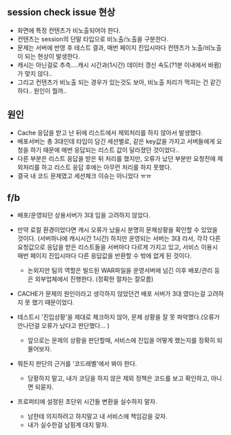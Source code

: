 ## session check issue 현상
- 화면에 특정 컨텐츠가 비노출되어야 한다.  
- 컨텐츠는 session의 단말 타입으로 비노출/노출을 구분한다. 
- 문제는 서버에 반영 후 테스트 결과, 매번 페이지 진입시마다 컨텐츠가 노출/비노출이 되는 현상이 발생한다. 
- 캐시는 아닌걸로 추측....캐시 시간과(1시간) 데이터 갱신 속도(?1분 이내에서 바뀜)가 맞지 않다..
- 그리고 컨텐츠가 비노출 되는 경우가 있는것도 보아, 비노출 처리가 먹히는 건 같긴 하다.. 
원인이 뭘까.. 

## 원인 
- Cache 응답을 받고 난 뒤에 리스트에서 제외처리를 하지 않아서 발생했다. 
- 배포서버는 총 3대인데 타입이 담긴 세션별로, 같은 key값을 가지고 서버들에게 요청을 하기 때문에 매번 응답되는 리스트 값이 달라졌던 것이었다.. 
- 다른 부분은 리스트 응답을 받은 뒤 처리를 했지만, 오류가 났던 부분만 요청전에 제외처리를 하고 리스트 응답 후에는 아무런 처리를 하지 못했다. 
- 결국 내 코드 문제였고 세션체크 이슈는 아니었다 ㅠㅠ 

## f/b
- 배포/운영되던 상용서버가 3대 임을 고려하지 않았다. 
- 만약 로컬 환경이었다면 캐시 오류가 났을시 분명히 문제상황을 확인할 수 있었을 것이다. (서버하나에 캐시시간 1시간) 하지만
운영되는 서버는 3대 라서, 각각 다른 요청값으로 응답을 받은 리스트들을 서버마다 다르게 가지고 있고, 서비스 이용시 매번 페이지 진입시마다 다른 응답값을 반환할 수 밖에 없게 된 것이다.
  * 논외지만 팀의 역할은 빌드된 WAR파일을 운영서버에 넘긴 이후 배포/관리 등은 외부업체에서 진행한다. (정확한 절차는 잘모름)

- CACHE가 문제의 원인이라고 생각하지 않았던건 배포 서버가 3대 였다는걸 고려하지 못 했기 때문이었다. 
- 테스트시 '진입상황'을 제대로 체크하지 않아, 문제 상황을 잘 못 파악했다.(오류가 안나던걸 오류가 났다고 판단했다... )
  * 앞으로는 문제의 상황을 판단할때, 서비스에 진입을 어떻게 했는지를 정확히 되물어보자. 
- 뭐든지 판단의 근거를 '코드레벨'에서 봐야 한다. 
  - 당황하지 말고, 내가 코딩을 하지 않은 제외 정책은 코드를 보고 확인하고, 아니면 되묻자. 
- 프로퍼티에 설정된 초단위 시간들 변환을 실수하지 말자.   
  
  - 남한테 의지하려고 하지말고 내 서비스에 책임감을 갖자. 
  - 내가 실수한걸 남핑계 대지 말자. 
